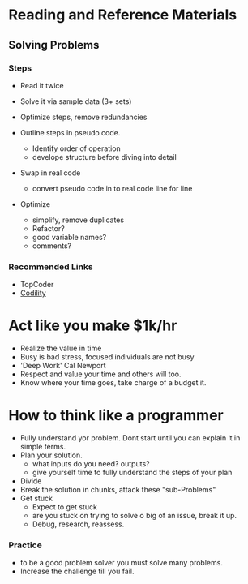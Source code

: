 # Reading and Reference Materials

## Solving Problems

### Steps
- Read it twice

- Solve it via sample data (3+ sets)

- Optimize steps, remove redundancies

- Outline steps in pseudo code. 
  - Identify order of operation
  - develope structure before diving into detail

- Swap in real code
  - convert pseudo code in to real code line for line

- Optimize
  - simplify, remove duplicates
  - Refactor?
  - good variable names?
  - comments?

### Recommended Links
- TopCoder
- [Codility](https://www.codility.com/) 

# Act like you make $1k/hr
- Realize the value in time
- Busy is bad stress, focused individuals are not busy
- 'Deep Work' Cal Newport
- Respect and value your time and others will too.
- Know where your time goes, take charge of a budget it.


# How to think like a programmer
- Fully understand yor problem. Dont start until you can explain it in simple terms.
- Plan your solution.
  - what inputs do you need? outputs?
  - give yourself time to fully understand the steps of your plan
- Divide
 - Break the solution in chunks, attack these "sub-Problems"
- Get stuck
  - Expect to get stuck
  - are you stuck on trying to solve o big of an issue, break it up.
  - Debug, research, reassess.

### Practice
  - to be a good problem solver you must solve many problems.
  - Increase the challenge till you fail.
  
